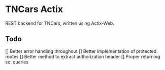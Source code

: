 # TNCars Actix

REST backend for TNCars, written using Actix-Web.


## Todo

[] Better error handling throughout
[] Better implementation of protected routes
[] Better method to extract authorization header
[] Proper returning sql queries

